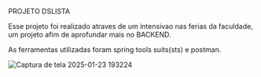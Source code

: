 PROJETO DSLISTA

Esse projeto foi realizado atraves de um intensivao nas ferias da faculdade, um projeto afim de aprofundar mais no BACKEND.

As ferramentas utilizadas foram spring tools suits(sts) e postman.

![Captura de tela 2025-01-23 193224](https://github.com/user-attachments/assets/62ef98de-f7c2-485a-a4f4-5849d6d84192)
